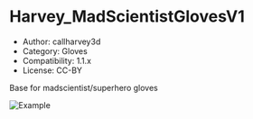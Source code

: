# Harvey_MadScientistGlovesV1

* Author: callharvey3d
* Category: Gloves
* Compatibility: 1.1.x
* License: CC-BY

Base for madscientist/superhero gloves

![Example](HarveyMadScientistGlovesV1.png)

